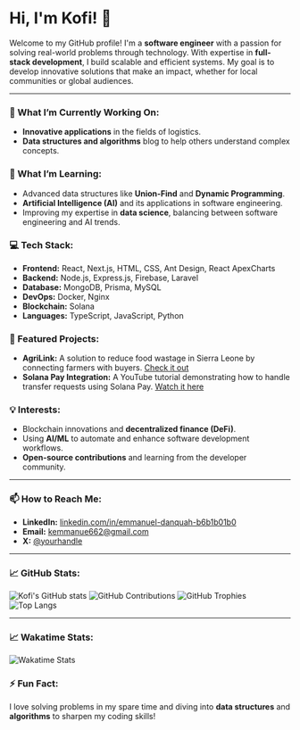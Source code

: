 # Hi, I'm Kofi! 👋

Welcome to my GitHub profile! I'm a **software engineer** with a passion for solving real-world problems through technology. With expertise in **full-stack development**, I build scalable and efficient systems. My goal is to develop innovative solutions that make an impact, whether for local communities or global audiences.

---

### 🔭 What I’m Currently Working On:
- **Innovative applications** in the fields of logistics.
- **Data structures and algorithms** blog to help others understand complex concepts.

### 🌱 What I’m Learning:
- Advanced data structures like **Union-Find** and **Dynamic Programming**.
- **Artificial Intelligence (AI)** and its applications in software engineering.
- Improving my expertise in **data science**, balancing between software engineering and AI trends.

### 💻 Tech Stack:
- **Frontend:** React, Next.js, HTML, CSS, Ant Design, React ApexCharts
- **Backend:** Node.js, Express.js, Firebase, Laravel
- **Database:** MongoDB, Prisma, MySQL
- **DevOps:** Docker, Nginx
- **Blockchain:** Solana
- **Languages:** TypeScript, JavaScript, Python

### 🚀 Featured Projects:
- **AgriLink:** A solution to reduce food wastage in Sierra Leone by connecting farmers with buyers. [Check it out](https://luma-fe.vercel.app/)
- **Solana Pay Integration:** A YouTube tutorial demonstrating how to handle transfer requests using Solana Pay. [Watch it here](https://www.youtube.com/@emmanuelkofi8343)

### 💡 Interests:
- Blockchain innovations and **decentralized finance (DeFi)**.
- Using **AI/ML** to automate and enhance software development workflows.
- **Open-source contributions** and learning from the developer community.

---

### 📫 How to Reach Me:
- **LinkedIn:** [linkedin.com/in/emmanuel-danquah-b6b1b01b0](https://www.linkedin.com/in/emmanuel-danquah-b6b1b01b0)
- **Email:** kemmanue662@gmail.com
- **X:** [@yourhandle](https://x.com/_Danquah_)

---

### 📈 GitHub Stats:
![Kofi's GitHub stats](https://github-readme-stats.vercel.app/api?username=EmmanuelKD&show_icons=true&theme=radical)
![GitHub Contributions](https://github-readme-streak-stats.herokuapp.com/?user=EmmanuelKD&theme=radical)
![GitHub Trophies](https://github-profile-trophy.vercel.app/?username=EmmanuelKD&theme=radical)
![Top Langs](https://github-readme-stats.vercel.app/api/top-langs/?username=EmmanuelKD&layout=compact&theme=radical)

---

### 📈 Wakatime Stats:

![Wakatime Stats](https://github-readme-stats.vercel.app/api/wakatime?username=EKD&theme=radical)

### ⚡ Fun Fact:
I love solving problems in my spare time and diving into **data structures** and **algorithms** to sharpen my coding skills!


